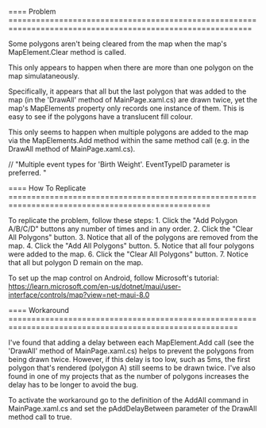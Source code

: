 
==== Problem ===========================================================================================================

Some polygons aren't being cleared from the map when the map's MapElement.Clear method is called. 

This only appears to happen when there are more than one polygon on the map simulataneously.

Specifically, it appears that all but the last polygon that was added to the map (in the 'DrawAll' method of 
MainPage.xaml.cs) are drawn twice, yet the map's MapElements property only records one instance of them. This is easy to 
see if the polygons have a translucent fill colour.

This only seems to happen when multiple polygons are added to the map via the MapElements.Add method within the same 
method call (e.g. in the DrawAll method of MainPage.xaml.cs).

// "Multiple event types for 'Birth Weight'. EventTypeID parameter is preferred. "

==== How To Replicate ==================================================================================================

To replicate the problem, follow these steps:
    1. Click the "Add Polygon A/B/C/D" buttons any number of times and in any order.
    2. Click the "Clear All Polygons" button.
    3. Notice that all of the polygons are removed from the map.
    4. Click the "Add All Polygons" button.
    5. Notice that all four polygons were added to the map.
    6. Click the "Clear All Polygons" button.
    7. Notice that all but polygon D remain on the map.

To set up the map control on Android, follow Microsoft's tutorial: https://learn.microsoft.com/en-us/dotnet/maui/user-interface/controls/map?view=net-maui-8.0


==== Workaround ========================================================================================================

I've found that adding a delay between each MapElement.Add call (see the 'DrawAll' method of MainPage.xaml.cs) helps 
to prevent the polygons from being drawn twice. However, if this delay is too low, such as 5ms, the first polygon
that's rendered (polygon A) still seems to be drawn twice. I've also found in one of my projects that as the number of 
polygons increases the delay has to be longer to avoid the bug.

To activate the workaround go to the definition of the AddAll command in MainPage.xaml.cs and set the pAddDelayBetween
parameter of the DrawAll method call to true.